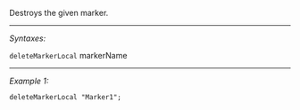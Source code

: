 Destroys the given marker.


---
*Syntaxes:*

`deleteMarkerLocal` markerName

---
*Example 1:*

```sqf
deleteMarkerLocal "Marker1";
```